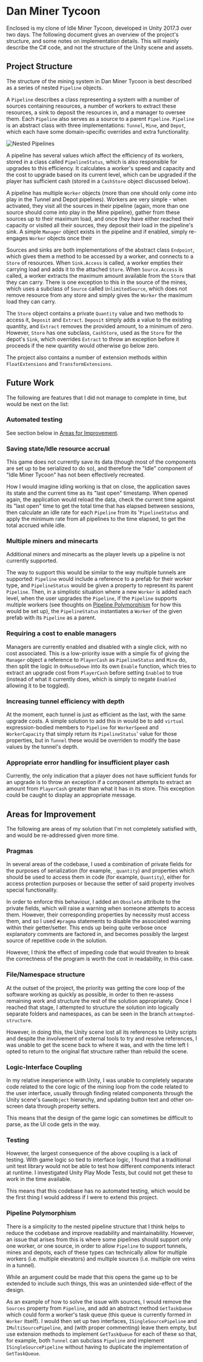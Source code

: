 # Dan Miner Tycoon

Enclosed is my clone of Idle Miner Tycoon, developed in Unity 2017.3 over two days. The following document gives an overview of the project's structure, and some notes on implementation details. This will mainly describe the C# code, and not the structure of the Unity scene and assets.

## Project Structure

The structure of the mining system in Dan Miner Tycoon is best described as a series of nested `Pipeline` objects.

A `Pipeline` describes a class representing a system with a number of sources containing resources, a number of workers to extract these resources, a sink to deposit the resources in, and a manager to oversee them. Each `Pipeline` also serves as a source to a parent `Pipeline`. `Pipeline` is an abstract class with three implementations: `Tunnel`, `Mine`, and `Depot`, which each have some domain-specific overrides and extra functionality.

![Nested Pipelines](nested_pipelines.png)

A pipeline has several values which affect the efficiency of its workers, stored in a class called `PipelineStatus`, which is also responsible for upgrades to this efficiency. It calculates a worker's speed and capacity and the cost to upgrade based on its current level, which can be upgraded if the player has sufficient cash (stored in a `CashStore` object discussed below).

A pipeline has multiple `Worker` objects (more than one should only come into play in the Tunnel and Depot pipelines). Workers are very simple - when activated, they visit all the sources in their pipeline (again, more than one source should come into play in the Mine pipeline), gather from these sources up to their maximum load, and once they have either reached their capacity or visited all their sources, they deposit their load in the pipeline's sink. A simple `Manager` object exists in the pipeline and if enabled, simply re-engages `Worker` objects once their

Sources and sinks are both implementations of the abstract class `Endpoint`, which gives them a method to be accessed by a worker, and connects to a `Store` of resources. When `Sink.Access` is called, a worker empties their carrying load and adds it to the attached `Store`. When `Source.Access` is called, a worker extracts the maximum amount available from the `Store` that they can carry. There is one exception to this in the source of the mines, which uses a subclass of `Source` called `UnlimitedSource`, which does not remove resource from any store and simply gives the `Worker` the maximum load they can carry.

The `Store` object contains a private `Quantity` value and two methods to access it, `Deposit` and `Extract`. `Deposit` simply adds a value to the existing quantity, and `Extract` removes the provided amount, to a minimum of zero. However, `Store` has one subclass, `CashStore`, used as the `Store` for the depot's `Sink`, which overrides `Extract` to throw an exception before it proceeds if the new quantity would otherwise go below zero.

The project also contains a number of extension methods within `FloatExtensions` and `TransformExtensions`.

## Future Work

The following are features that I did not manage to complete in time, but would be next on the list:

### Automated testing

See section below in [Areas for Improvement](#areas-for-improvement).

### Saving state/Idle resource accrual

This game does not currently save its data (though most of the components are set up to be serialized to do so), and therefore the "Idle" component of "Idle Miner Tycoon" has not been effectively recreated.

How I would imagine idling working is that on close, the application saves its state and the current time as its "last open" timestamp. When opened again, the application would reload the data, check the current time against its "last open" time to get the total time that has elapsed between sessions, then calculate an idle rate for each `Pipeline` from its '`PipelineStatus` and apply the minimum rate from all pipelines to the time elapsed, to get the total accrued while idle.

### Multiple miners and minecarts

Additional miners and minecarts as the player levels up a pipeline is not currently supported.

The way to support this would be similar to the way multiple tunnels are supported: `Pipeline` would include a reference to a prefab for their worker type, and `PipelineStatus` would be given a property to represent its parent `Pipeline`. Then, in a simplistic situation where a new `Worker` is added each level, when the user upgrades the `Pipeline`, if the `Pipeline` supports multiple workers (see thoughts on [Pipeline Polymorphism](#pipeline-polymorphism) for how this would be set up), the `PipelineStatus` instantiates a `Worker` of the given prefab with its `Pipeline` as a parent.

### Requiring a cost to enable managers

Managers are currently enabled and disabled with a single click, with no cost associated. This is a low-priority issue with a simple fix of giving the `Manager` object a reference to `PlayerCash` as `PipelineStatus` and `Mine` do, then split the logic in `OnMouseDown` into its own `Enable` function, which tries to extract an upgrade cost from `PlayerCash` before setting `Enabled` to true (instead of what it currently does, which is simply to negate `Enabled` allowing it to be toggled).

### Increasing tunnel efficiency with depth

At the moment, each tunnel is just as efficient as the last, with the same upgrade costs. A simple solution to add this in would be to add `virtual` expression-bodied members to `Pipeline` for `WorkerSpeed` and `WorkerCapacity` that simply return its `PipelineStatus`' value for those properties, but in `Tunnel` these would be overriden to modify the base values by the tunnel's depth.

### Appropriate error handling for insufficient player cash

Currently, the only indication that a player does not have sufficient funds for an upgrade is to throw an exception if a component attempts to extract an amount from `PlayerCash` greater than what it has in its store. This exception could be caught to display an appropriate message.

## Areas for Improvement

The following are areas of my solution that I'm not completely satisfied with, and would be re-addressed given more time.

### Pragmas

In several areas of the codebase, I used a combination of private fields for the purposes of serialization (for example, `_quantity`) and properties which should be used to access them in code (for example, `Quantity`), either for access protection purposes or because the setter of said property involves special functionality.

In order to enforce this behaviour, I added an `Obsolete` attribute to the private fields, which will raise a warning when someone attempts to access them. However, their corresponding properties by necessity must access them, and so I used `#pragma` statements to disable the associated warning within their getter/setter. This ends up being quite verbose once explanatory comments are factored in, and becomes possibly the largest source of repetitive code in the solution.

However, I think the effect of impeding code that would threaten to break the correctness of the program is worth the cost in readability, in this case.

### File/Namespace structure

At the outset of the project, the priority was getting the core loop of the software working as quickly as possible, in order to then re-assess remaining work and structure the rest of the solution appropriately. Once I reached that stage, I attempted to structure the solution into logically separate folders and namespaces, as can be seen in the branch `attempted-structure`.

However, in doing this, the Unity scene lost all its references to Unity scripts and despite the involvement of external tools to try and resolve references, I was unable to get the scene back to where it was, and with the time left I opted to return to the original flat structure rather than rebuild the scene.

### Logic-Interface Coupling

In my relative inexperience with Unity, I was unable to completely separate code related to the core logic of the mining loop from the code related to the user interface, usually through finding related components through the Unity scene's `GameObject` hierarchy, and updating button text and other on-screen data through property setters.

This means that the design of the game logic can sometimes be difficult to parse, as the UI code gets in the way.

### Testing

However, the largest consequence of the above coupling is a lack of testing. With game logic so tied to interface logic, I found that a traditional unit test library would not be able to test how different components interact at runtime. I investigated Unity Play Mode Tests, but could not get these to work in the time available.

This means that this codebase has no automated testing, which would be the first thing I would address if I were to extend this project.

### Pipeline Polymorphism

There is a simplicity to the nested pipeline structure that I think helps to reduce the codebase and improve readability and maintainability. However, an issue that arises from this is where some pipelines should support only one worker, or one source, in order to allow `Pipeline` to support tunnels, mines and depots, each of these types can technically allow for multiple workers (i.e. multiple elevators) and multiple sources (i.e. multiple ore veins in a tunnel).

While an argument could be made that this opens the game up to be extended to include such things, this was an unintended side-effect of the design.

As an example of how to solve the issue with sources, I would remove the `Sources` property from `Pipeline`, and add an abstract method `GetTaskQueue` which could form a worker's task queue (this queue is currently formed in `Worker` itself). I would then set up two interfaces, `ISingleSourcePipeline` and `IMultiSourcePipeline`, and (with proper commenting) leave them empty, but use extension methods to implement `GetTaskQueue` for each of these so that, for example, both `Tunnel` can subclass `Pipeline` and implement `ISingleSourcePipeline` without having to duplicate the implementation of `GetTaskQueue`.
